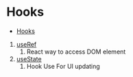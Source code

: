 # Hooks

- [Hooks](#hooks)

1. [useRef](./Day-04/readme.md#useref)
   1. React way to access DOM element
2. [useState](./Day-04/readme.md#usestate)
   1. Hook Use For UI updating